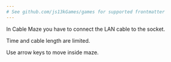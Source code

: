 ```yaml
---
# See github.com/js13kGames/games for supported frontmatter
---
```

In Cable Maze you have to connect the LAN cable to the socket. 

Time and cable length are limited. 

Use arrow keys to move inside maze.